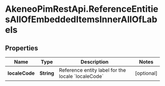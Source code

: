 # AkeneoPimRestApi.ReferenceEntitiesAllOfEmbeddedItemsInnerAllOfLabels

## Properties

Name | Type | Description | Notes
------------ | ------------- | ------------- | -------------
**localeCode** | **String** | Reference entity label for the locale &#x60;localeCode&#x60; | [optional] 


